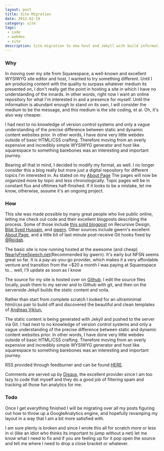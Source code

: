 ```yaml
---
layout: post
title: Site Migration
date: 2012-02-19
category: site
tags:
 - code
 - webdev
 - site
description: Site migration to new host and Jekyll with build information and description
---
```


<h3>Why</h3>

<p>In moving over my site from Squarespace, a well-known and excellent WYSIWYG site editor and host, I wanted to try something different.  Until I am producing content with the quality to surpass whatever medium its presented on, I don't really get the point in hosting a site in which I have no understanding of the innards.  In other words, right now I want an online repository for what I'm interested in and a presence for myself.  Until the information is abundant enough to stand on its own, I will consider the medium to be the message, and this medium is the site coding, et al. Oh, it's also way cheaper.</p>
<p>I had next to no knowledge of version control systems and only a vague understanding of the precise difference between static and dynamic content websites prior.  In other words, I have done very little webdev outside of basic HTML/CSS crafting.  Therefore moving from an overly expensive and incredibly simple WYSIWYG generator and host like squarespace to something barebones was an interesting and important journey.</p>

<p>Bearing all that in mind, I decided to modify my format, as well.  I no longer consider this a blog really but more just a digital repository for different topics I'm interested in.  As stated on my <a href="/me.html">About Page</a> The pages will now be organized more by topic and less chronologically.  Topic pages will be in constant flux and ofttimes half-finished.  If it looks to be a mistake, let me know, otherwise, assume it's an ongoing project.</p>

<h3>How</h3>

<p>This site was made possible by many great people who live public online, letting me check out code and their excellent blogposts describing the process. Some of those include <a href="http://recursive-design.com/blog/2010/10/12/static-blogging-the-jekyll-way/" target="_blank">this solid blogpost</a> on Recursive Design, <a href="http://bilalh.github.com" target="_blank">Bilal Syed Hussain</a>, and <a href="http://gwern.net" target="_blank">gwern</a>. Other sources include gwern's excellent <a href="http://gwern.net/about" target="_blank">About Page</a>, and a little bit of last minute post-receive Git hooks fixed by <a href="http://twitter.com/reidab" target="_blank">@Reidab</a>.</p>

<p>The basic site is now running hosted at the awesome (and cheap) <a href="http://nearlyfreespeech.net">NearlyFreeSpeech.net</a>(Recommended by gwern).  It's early but NFSN seems great so far.  It is a pay-as-you-go provider, which makes it a very affordable venture and transition from the ~$20 a month I was paying at Squarespace to... well, I'll update as soon as I know</p>

<p>The source for my site is hosted over on <a href="http://github.com" target="_blank">Github</a>.  I edit the source files locally, push them to my server and to Github with git, and then on the serverside Jekyll builds the static content and voila.</p>

<p>Rather than start from complete scratch I looked for an ultraminimal html/css pair to build off and discovered the beautiful and clean templates of <a href="http://andreasviklund.com">Andreas Viklun.</a></p>

<p>The static content is being generated with Jekyll and pushed to the server via Git.  I had next to no knowledge of version control systems and only a vague understanding of the precise difference between static and dynamic content websites prior.  In other words, I have done very little webdev outside of basic HTML/CSS crafting.  Therefore moving from an overly expensive and incredibly simple WYSIWYG generator and host like squarespace to something barebones was an interesting and important journey.</p>

RSS provided through feedburner and can be found <a href="/feed/index.xml" target="_blank">HERE</a>.

Comments are served up by <a href="http://disqus.com" target="_blank">Disqus</a>, the excellent provider since I am too lazy to code that myself and they do a good job of filtering spam and tracking all those fun analytics for me.

<h3>Todo</h3>

<p>Once I get everything finished I will be migrating over all my posts figuring out how to throw up a GoogleAnalytics engine, and hopefully revamping my layout in a way that I am a bit more satisfied with.</p>

<p>I am sure plenty is broken and since I wrote this all for scratch more or less in vi (like an idiot who thinks its important to jump without a net) let me know what I need to fix and if you are feeling up for it pop open the source and tell me where I need to drop a close bracket or whatever.</p>
